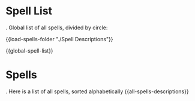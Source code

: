 # Spell List
. Global list of all spells, divided by circle:

{{load-spells-folder "./Spell Descriptions"}}

{{global-spell-list}}

# Spells
. Here is a list of all spells, sorted alphabetically
{{all-spells-descriptions}}